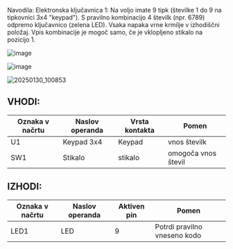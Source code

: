 Navodila: Elektronska ključavnica 1: Na voljo imate 9 tipk (številke 1 do 9 na tipkovnici 3x4 "keypad"). S pravilno kombinacijo 4 številk (npr. 6789) odpremo ključavnico (zelena LED). Vsaka napaka vrne krmilje v izhodiščni položaj. Vpis kombinacije je mogoč samo, če je vklopljeno stikalo na pozicijo 1.

![image](https://github.com/user-attachments/assets/8f36490f-21ab-451f-8f55-08405f0daa63)

![image](https://github.com/user-attachments/assets/a0f9a91d-16ba-44cf-bd03-f1f794378c98)

![20250130_100853](https://github.com/user-attachments/assets/60227aaf-215d-4c14-9ab0-0d5c0ff8b692)

## VHODI:

| Oznaka v načrtu | Naslov operanda | Vrsta kontakta     | Pomen                                  |
|-----------------|----------------|--------------------|----------------------------------------|
| U1             | Keypad 3x4      | Keypad            | vnos številk|
| SW1            | Stikalo         | stikalo  | omogoča vnos števil      |

## IZHODI:

| Oznaka v načrtu | Naslov operanda | Aktiven pin | Pomen                         |
|-----------------|----------------|-------------|-------------------------------|
| LED1           | LED            | 9           | Potrdi pravilno vneseno kodo |


